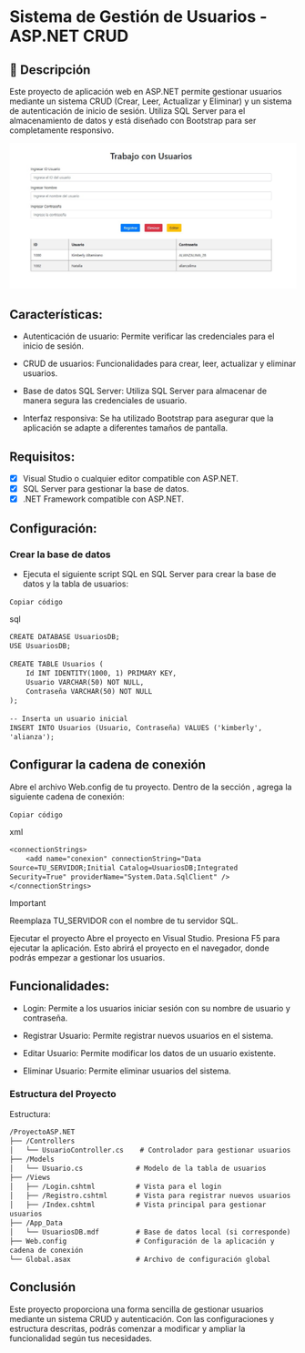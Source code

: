 # Sistema de Gestión de Usuarios - ASP.NET CRUD

## 📝 Descripción

Este proyecto de aplicación web en ASP.NET permite gestionar usuarios mediante un sistema CRUD (Crear, Leer, Actualizar y Eliminar) y un sistema de autenticación de inicio de sesión. Utiliza SQL Server para el almacenamiento de datos y está diseñado con Bootstrap para ser completamente responsivo.

![Proyecto](https://github.com/KimberlyA28/ProyectoASP_CRUD/blob/main/img/crud.jpg)

## Características:

- Autenticación de usuario: Permite verificar las credenciales para el inicio de sesión.

- CRUD de usuarios: Funcionalidades para crear, leer, actualizar y eliminar usuarios.

- Base de datos SQL Server: Utiliza SQL Server para almacenar de manera segura las credenciales de usuario.

- Interfaz responsiva: Se ha utilizado Bootstrap para asegurar que la aplicación se adapte a diferentes tamaños de pantalla.

## Requisitos:

- [x] Visual Studio o cualquier editor compatible con ASP.NET.
- [x] SQL Server para gestionar la base de datos.
- [x] .NET Framework compatible con ASP.NET.

## Configuración:

### Crear la base de datos

- Ejecuta el siguiente script SQL en SQL Server para crear la base de datos y la tabla de usuarios:

`Copiar código`

sql
```
CREATE DATABASE UsuariosDB;
USE UsuariosDB;

CREATE TABLE Usuarios (
    Id INT IDENTITY(1000, 1) PRIMARY KEY,  
    Usuario VARCHAR(50) NOT NULL,          
    Contraseña VARCHAR(50) NOT NULL        
);

-- Inserta un usuario inicial
INSERT INTO Usuarios (Usuario, Contraseña) VALUES ('kimberly', 'alianza');
```

## Configurar la cadena de conexión

Abre el archivo Web.config de tu proyecto.
Dentro de la sección <connectionStrings>, agrega la siguiente cadena de conexión:

`Copiar código`

xml
```
<connectionStrings>
    <add name="conexion" connectionString="Data Source=TU_SERVIDOR;Initial Catalog=UsuariosDB;Integrated Security=True" providerName="System.Data.SqlClient" />
</connectionStrings>
```

> [!IMPORTANT]
> Reemplaza TU_SERVIDOR con el nombre de tu servidor SQL.

Ejecutar el proyecto
Abre el proyecto en Visual Studio.
Presiona F5 para ejecutar la aplicación. Esto abrirá el proyecto en el navegador, donde podrás empezar a gestionar los usuarios.

## Funcionalidades:

* Login: Permite a los usuarios iniciar sesión con su nombre de usuario y contraseña.

* Registrar Usuario: Permite registrar nuevos usuarios en el sistema.

* Editar Usuario: Permite modificar los datos de un usuario existente.

* Eliminar Usuario: Permite eliminar usuarios del sistema.

### Estructura del Proyecto

Estructura:
```
/ProyectoASP.NET
├── /Controllers
│   └── UsuarioController.cs    # Controlador para gestionar usuarios
├── /Models
│   └── Usuario.cs             # Modelo de la tabla de usuarios
├── /Views
│   ├── /Login.cshtml          # Vista para el login
│   ├── /Registro.cshtml       # Vista para registrar nuevos usuarios
│   ├── /Index.cshtml          # Vista principal para gestionar usuarios
├── /App_Data
│   └── UsuariosDB.mdf         # Base de datos local (si corresponde)
├── Web.config                 # Configuración de la aplicación y cadena de conexión
└── Global.asax                # Archivo de configuración global
```

## Conclusión

Este proyecto proporciona una forma sencilla de gestionar usuarios mediante un sistema CRUD y autenticación. Con las configuraciones y estructura descritas, podrás comenzar a modificar y ampliar la funcionalidad según tus necesidades.